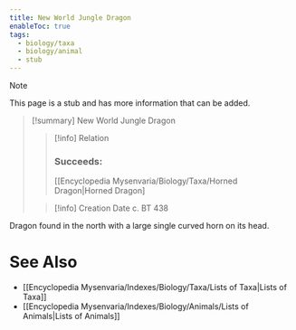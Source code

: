 ```yaml
---
title: New World Jungle Dragon
enableToc: true
tags:
  - biology/taxa
  - biology/animal
  - stub
---
```


> [!note]
> This page is a stub and has more information that can be added.

> [!summary] New World Jungle Dragon
> > [!info] Relation
> > ### Succeeds:
> > [[Encyclopedia Mysenvaria/Biology/Taxa/Horned Dragon|Horned Dragon]
>
> > [!info] Creation Date
> > c. BT 438

Dragon found in the north with a large single curved horn on its head.

# See Also
- [[Encyclopedia Mysenvaria/Indexes/Biology/Taxa/Lists of Taxa|Lists of Taxa]]
- [[Encyclopedia Mysenvaria/Indexes/Biology/Animals/Lists of Animals|Lists of Animals]]
